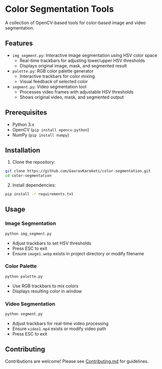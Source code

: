 # Color Segmentation Tools

A collection of OpenCV-based tools for color-based image and video segmentation.

## Features

- `img_segment.py`: Interactive image segmentation using HSV color space
  - Real-time trackbars for adjusting lower/upper HSV thresholds
  - Displays original image, mask, and segmented result
- `palette.py`: RGB color palette generator
  - Interactive trackbars for color mixing
  - Visual feedback of selected color
- `segment.py`: Video segmentation tool
  - Processes video frames with adjustable HSV thresholds
  - Shows original video, mask, and segmented output

## Prerequisites

- Python 3.x
- OpenCV (`pip install opencv-python`)
- NumPy (`pip install numpy`)

## Installation

1. Clone the repository:
```bash
git clone https://github.com/GauravKarakoti/color-segmentation.git
cd color-segmentation
```
2. Install dependencies:
```bash
pip install -r requirements.txt
```
## Usage
### Image Segmentation
```bash
python img_segment.py
```
- Adjust trackbars to set HSV thresholds
- Press ESC to exit
- Ensure `image1.webp` exists in project directory or modify filename

### Color Palette
```bash
python palette.py
```
- Use RGB trackbars to mix colors
- Displays resulting color in window

### Video Segmentation
```bash
python segment.py
```
- Adjust trackbars for real-time video processing
- Ensure `video1.mp4` exists or modify video path
- Press ESC to exit

## Contributing
Contributions are welcome! Please see [Contributing.md](https://github.com/GauravKarakoti/Colour-Segmentation/blob/main/Contributing.md) for guidelines.

